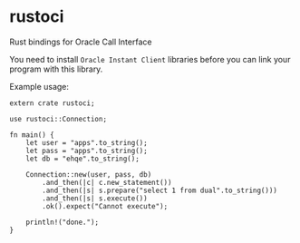 rustoci
=======

Rust bindings for Oracle Call Interface

You need to install `Oracle Instant Client` libraries before you can link your program with this library.

Example usage:
```
extern crate rustoci;

use rustoci::Connection;

fn main() {
    let user = "apps".to_string();
    let pass = "apps".to_string();
    let db = "ehqe".to_string();

    Connection::new(user, pass, db)
        .and_then(|c| c.new_statement())
        .and_then(|s| s.prepare("select 1 from dual".to_string()))
        .and_then(|s| s.execute())
        .ok().expect("Cannot execute");

    println!("done.");
}
```
